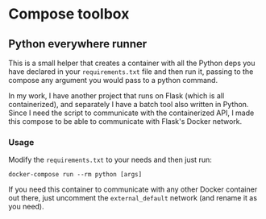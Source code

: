 # Compose toolbox

## Python everywhere runner

This is a small helper that creates a container with all the Python deps you have declared in your `requirements.txt` file and then run it, passing to the compose any argument you would pass to a python command.

In my work, I have another project that runs on Flask (which is all containerized), and separately I have a batch tool also written in Python. Since I need the script to communicate with the containerized API, I made this compose to be able to communicate with Flask's Docker network.

### Usage

Modify the `requirements.txt` to your needs and then just run:

`docker-compose run --rm python [args]`

If you need this container to communicate with any other Docker container out there, just uncomment the `external_default` network (and rename it as you need).